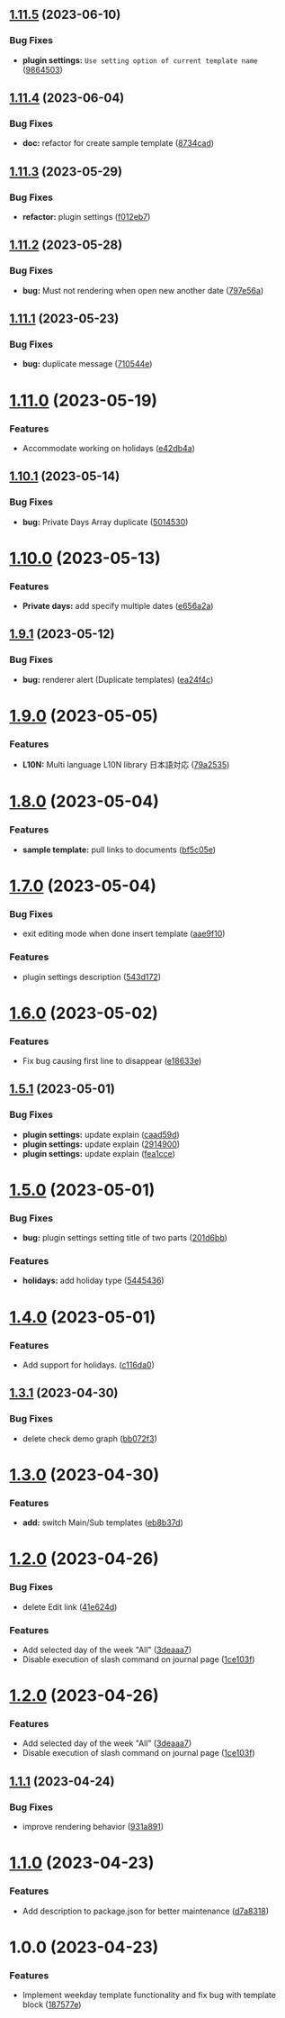 ## [1.11.5](https://github.com/YU000jp/logseq-plugin-weekdays-and-weekends/compare/v1.11.4...v1.11.5) (2023-06-10)


### Bug Fixes

* **plugin settings:** `Use setting option of current template name` ([9864503](https://github.com/YU000jp/logseq-plugin-weekdays-and-weekends/commit/98645031d87e20a0596d456cecec1b8d71ecad70))

## [1.11.4](https://github.com/YU000jp/logseq-plugin-weekdays-and-weekends/compare/v1.11.3...v1.11.4) (2023-06-04)


### Bug Fixes

* **doc:** refactor for create sample template ([8734cad](https://github.com/YU000jp/logseq-plugin-weekdays-and-weekends/commit/8734cad1ee1dc4c3a5fbb59bb36edc144d6d5e6e))

## [1.11.3](https://github.com/YU000jp/logseq-plugin-weekdays-and-weekends/compare/v1.11.2...v1.11.3) (2023-05-29)


### Bug Fixes

* **refactor:** plugin settings ([f012eb7](https://github.com/YU000jp/logseq-plugin-weekdays-and-weekends/commit/f012eb781199cd989be318a2a3c92a0b5efb921a))

## [1.11.2](https://github.com/YU000jp/logseq-plugin-weekdays-and-weekends/compare/v1.11.1...v1.11.2) (2023-05-28)


### Bug Fixes

* **bug:** Must not rendering when open new another date ([797e56a](https://github.com/YU000jp/logseq-plugin-weekdays-and-weekends/commit/797e56a3f43fa3271fc1567ed8e6f7d5f80e8caf))

## [1.11.1](https://github.com/YU000jp/logseq-plugin-weekdays-and-weekends/compare/v1.11.0...v1.11.1) (2023-05-23)


### Bug Fixes

* **bug:** duplicate message ([710544e](https://github.com/YU000jp/logseq-plugin-weekdays-and-weekends/commit/710544ebf23ba830b14d37b93df94575955b9aff))

# [1.11.0](https://github.com/YU000jp/logseq-plugin-weekdays-and-weekends/compare/v1.10.1...v1.11.0) (2023-05-19)


### Features

* Accommodate working on holidays ([e42db4a](https://github.com/YU000jp/logseq-plugin-weekdays-and-weekends/commit/e42db4a4c6771ced81e8f10a2c0777b73784fe05))

## [1.10.1](https://github.com/YU000jp/logseq-plugin-weekdays-and-weekends/compare/v1.10.0...v1.10.1) (2023-05-14)


### Bug Fixes

* **bug:** Private Days Array duplicate ([5014530](https://github.com/YU000jp/logseq-plugin-weekdays-and-weekends/commit/50145303632054eaa8bac1e174985ee5d89e96e7))

# [1.10.0](https://github.com/YU000jp/logseq-plugin-weekdays-and-weekends/compare/v1.9.1...v1.10.0) (2023-05-13)


### Features

* **Private days:** add specify multiple dates ([e656a2a](https://github.com/YU000jp/logseq-plugin-weekdays-and-weekends/commit/e656a2a4597a9d9c4c848808b0764a3843514bd2))

## [1.9.1](https://github.com/YU000jp/logseq-plugin-weekdays-and-weekends/compare/v1.9.0...v1.9.1) (2023-05-12)


### Bug Fixes

* **bug:** renderer alert (Duplicate templates) ([ea24f4c](https://github.com/YU000jp/logseq-plugin-weekdays-and-weekends/commit/ea24f4c1161df97023904cab13ddb568eef3c1b1))

# [1.9.0](https://github.com/YU000jp/logseq-plugin-weekdays-and-weekends/compare/v1.8.0...v1.9.0) (2023-05-05)


### Features

* **L10N:** Multi language L10N library 日本語対応 ([79a2535](https://github.com/YU000jp/logseq-plugin-weekdays-and-weekends/commit/79a25355c1455f07e2ca4bb7d9786b2f381210a1))

# [1.8.0](https://github.com/YU000jp/logseq-plugin-weekdays-and-weekends/compare/v1.7.0...v1.8.0) (2023-05-04)


### Features

* **sample template:** pull links to documents ([bf5c05e](https://github.com/YU000jp/logseq-plugin-weekdays-and-weekends/commit/bf5c05e3c2dd90726ca42cb606f0723f31adbc1c))

# [1.7.0](https://github.com/YU000jp/logseq-plugin-weekdays-and-weekends/compare/v1.6.0...v1.7.0) (2023-05-04)


### Bug Fixes

* exit editing mode when done insert template ([aae9f10](https://github.com/YU000jp/logseq-plugin-weekdays-and-weekends/commit/aae9f10e81b69496dd9fe0a7c110f75129ef2039))


### Features

* plugin settings description ([543d172](https://github.com/YU000jp/logseq-plugin-weekdays-and-weekends/commit/543d172ae8acb435670f39b242acc27904097761))

# [1.6.0](https://github.com/YU000jp/logseq-plugin-weekdays-and-weekends/compare/v1.5.1...v1.6.0) (2023-05-02)


### Features

* Fix bug causing first line to disappear ([e18633e](https://github.com/YU000jp/logseq-plugin-weekdays-and-weekends/commit/e18633e2e3ecfd0a8b15d3a2628f27acd45f75b0))

## [1.5.1](https://github.com/YU000jp/logseq-plugin-weekdays-and-weekends/compare/v1.5.0...v1.5.1) (2023-05-01)


### Bug Fixes

* **plugin settings:** update explain ([caad59d](https://github.com/YU000jp/logseq-plugin-weekdays-and-weekends/commit/caad59dc93fbde5391880049c18fe0476741ff33))
* **plugin settings:** update explain ([2914900](https://github.com/YU000jp/logseq-plugin-weekdays-and-weekends/commit/2914900aa4624e82715c0e595fe4f41c8a4b0927))
* **plugin settings:** update explain ([fea1cce](https://github.com/YU000jp/logseq-plugin-weekdays-and-weekends/commit/fea1ccec1cd2699e9d51f674ae5099da998bcf80))

# [1.5.0](https://github.com/YU000jp/logseq-plugin-weekdays-and-weekends/compare/v1.4.0...v1.5.0) (2023-05-01)


### Bug Fixes

* **bug:** plugin settings setting title of two parts ([201d6bb](https://github.com/YU000jp/logseq-plugin-weekdays-and-weekends/commit/201d6bb7e6b87665ab3e764b04104296e5ecafcd))


### Features

* **holidays:** add holiday type ([5445436](https://github.com/YU000jp/logseq-plugin-weekdays-and-weekends/commit/54454368551bbc9f667e9413aad4f4bb3256f9ca))

# [1.4.0](https://github.com/YU000jp/logseq-plugin-weekdays-and-weekends/compare/v1.3.1...v1.4.0) (2023-05-01)


### Features

* Add support for holidays. ([c116da0](https://github.com/YU000jp/logseq-plugin-weekdays-and-weekends/commit/c116da002acb5f6a6e4dfc6bb483e500787452ef))

## [1.3.1](https://github.com/YU000jp/logseq-plugin-weekdays-and-weekends/compare/v1.3.0...v1.3.1) (2023-04-30)


### Bug Fixes

* delete check demo graph ([bb072f3](https://github.com/YU000jp/logseq-plugin-weekdays-and-weekends/commit/bb072f3741edcac55ec09a34c9388f8a3b26c01d))

# [1.3.0](https://github.com/YU000jp/logseq-plugin-weekdays-and-weekends/compare/v1.2.0...v1.3.0) (2023-04-30)


### Features

* **add:** switch Main/Sub templates ([eb8b37d](https://github.com/YU000jp/logseq-plugin-weekdays-and-weekends/commit/eb8b37d286c7970d055bc45f9dd61600f32b9b6a))

# [1.2.0](https://github.com/YU000jp/logseq-plugin-weekdays-and-weekends/compare/v1.1.1...v1.2.0) (2023-04-26)


### Bug Fixes

* delete Edit link ([41e624d](https://github.com/YU000jp/logseq-plugin-weekdays-and-weekends/commit/41e624d06d84fe72886e87e6099b43c3d9430a65))


### Features

* Add selected day of the week "All" ([3deaaa7](https://github.com/YU000jp/logseq-plugin-weekdays-and-weekends/commit/3deaaa78874866f0968d8623fa919b1954e800e9))
* Disable execution of slash command on journal page ([1ce103f](https://github.com/YU000jp/logseq-plugin-weekdays-and-weekends/commit/1ce103f9f262eeca37c701ae2f1bfc8af1ba3c26))

# [1.2.0](https://github.com/YU000jp/logseq-plugin-weekdays-and-weekends/compare/v1.1.1...v1.2.0) (2023-04-26)


### Features

* Add selected day of the week "All" ([3deaaa7](https://github.com/YU000jp/logseq-plugin-weekdays-and-weekends/commit/3deaaa78874866f0968d8623fa919b1954e800e9))
* Disable execution of slash command on journal page ([1ce103f](https://github.com/YU000jp/logseq-plugin-weekdays-and-weekends/commit/1ce103f9f262eeca37c701ae2f1bfc8af1ba3c26))

## [1.1.1](https://github.com/YU000jp/logseq-plugin-weekdays-and-weekends/compare/v1.1.0...v1.1.1) (2023-04-24)


### Bug Fixes

* improve rendering behavior ([931a891](https://github.com/YU000jp/logseq-plugin-weekdays-and-weekends/commit/931a891309c309be23f03cf4726bcd693824e81e))

# [1.1.0](https://github.com/YU000jp/logseq-plugin-weekdays-and-weekends/compare/v1.0.0...v1.1.0) (2023-04-23)


### Features

* Add description to package.json for better maintenance ([d7a8318](https://github.com/YU000jp/logseq-plugin-weekdays-and-weekends/commit/d7a8318b12b70d88f81f04576015acec011f2bc2))

# 1.0.0 (2023-04-23)


### Features

* Implement weekday template functionality and fix bug with template block ([187577e](https://github.com/YU000jp/logseq-plugin-weekdays-and-weekends/commit/187577e261e7123dcaefbe7cf0bc5b593bf0778b))

